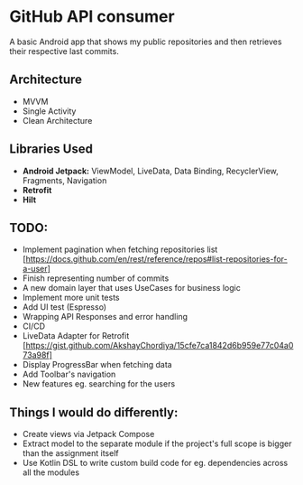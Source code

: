 # GitHub API consumer
A basic Android app that shows my public repositories and then retrieves their respective last commits.

## Architecture
- MVVM
- Single Activity
- Clean Architecture

## Libraries Used
- **Android Jetpack:**
  ViewModel, LiveData, Data Binding, RecyclerView, Fragments, Navigation
- **Retrofit**
- **Hilt**

## TODO:
- Implement pagination when fetching repositories list 
[https://docs.github.com/en/rest/reference/repos#list-repositories-for-a-user]
- Finish representing number of commits
- A new domain layer that uses UseCases for business logic
- Implement more unit tests
- Add UI test (Espresso)
- Wrapping API Responses and error handling
- CI/CD
- LiveData Adapter for Retrofit [https://gist.github.com/AkshayChordiya/15cfe7ca1842d6b959e77c04a073a98f]
- Display ProgressBar when fetching data
- Add Toolbar's navigation
- New features eg. searching for the users

## Things I would do differently:
- Create views via Jetpack Compose
- Extract model to the separate module if the project's full scope is bigger than the assignment itself
- Use Kotlin DSL to write custom build code for eg. dependencies across all the modules
